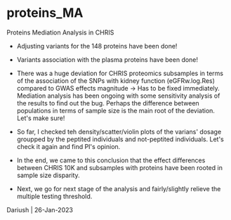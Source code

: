 # proteins_MA
Proteins Mediation Analysis in CHRIS

- Adjusting variants for the 148 proteins have been done!
- Variants association with the plasma proteins have been done!
- There was a huge deviation for CHRIS proteomics subsamples in terms of the association of the SNPs with kidney function (eGFRw.log.Res) compared to GWAS effects magnitude -> Has to be fixed immediately. Mediation analysis has been ongoing with some sensitivity analysis of the results to find out the bug. Perhaps the difference between populations in terms of sample size is the main root of the deviation. Let's make sure!

- So far, I checked teh density/scatter/violin plots of the varians' dosage groupped by the peptited individuals and not-peptited individuals. Let's check it again and find PI's opinion. 

- In the end, we came to this conclusion that the effect differences between CHRIS 10K and subsamples with proteins have been rooted in sample size disparity.
- Next, we go for next stage of the analysis and fairly/slightly relieve the multiple testing threshold.

Dariush | 26-Jan-2023
